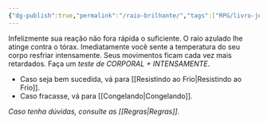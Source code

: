 ```yaml
---
{"dg-publish":true,"permalink":"/raio-brilhante/","tags":["RPG/livro-jogo/Draegeni/story-points"],"created":"2024-12-26T11:54:18.490-05:00","updated":"2024-12-26T18:48:15.937-05:00"}
---
```



Infelizmente sua reação não fora rápida o suficiente. O raio azulado lhe atinge contra o tórax. Imediatamente você sente a temperatura do seu corpo resfriar intensamente. Seus movimentos ficam cada vez mais retardados. Faça um *teste de CORPORAL + INTENSAMENTE*.

- Caso seja bem sucedida, vá para [[Resistindo ao Frio\|Resistindo ao Frio]].
- Caso fracasse, vá para [[Congelando\|Congelando]].

*Caso tenha dúvidas, consulte as [[Regras\|Regras]].*
